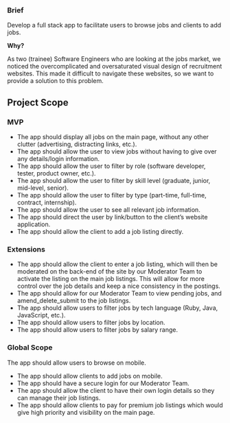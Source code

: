 ### Brief
Develop a full stack app to facilitate users to browse jobs and clients to add jobs.

**Why?**

As two (trainee) Software Engineers who are looking at the jobs market, we noticed the overcomplicated and oversaturated visual design of recruitment websites.
This made it difficult to navigate these websites, so we want to provide a solution to this problem.

## Project Scope

### MVP
* The app should display all jobs on the main page, without any other clutter (advertising, distracting links, etc.).
* The app should allow the user to view jobs without having to give over any details/login information.
* The app should allow the user to filter by role (software developer, tester, product owner, etc.).
* The app should allow the user to filter by skill level (graduate, junior, mid-level, senior).
* The app should allow the user to filter by type (part-time, full-time, contract, internship).
* The app should allow the user to see all relevant job information.
* The app should direct the user by link/button to the client’s website application.
* The app should allow the client to add a job listing directly.

### Extensions
* The app should allow the client to enter a job listing, which will then be moderated on the back-end of the site by our Moderator Team to activate the listing on the main job listings. This will allow for more control over the job details and keep a nice consistency in the postings.
* The app should allow for our Moderator Team to view pending jobs, and amend_delete_submit to the job listings.
* The app should allow users to filter jobs by tech language (Ruby, Java, JavaScript, etc.).
* The app should allow users to filter jobs by location.
* The app should allow users to filter jobs by salary range.

### Global Scope
The app should allow users to browse on mobile.
* The app should allow clients to add jobs on mobile.
* The app should have a secure login for our Moderator Team.
* The app should allow the client to have their own login details so they can manage their job listings.
* The app should allow clients to pay for premium job listings which would give high priority and visibility on the main page.
